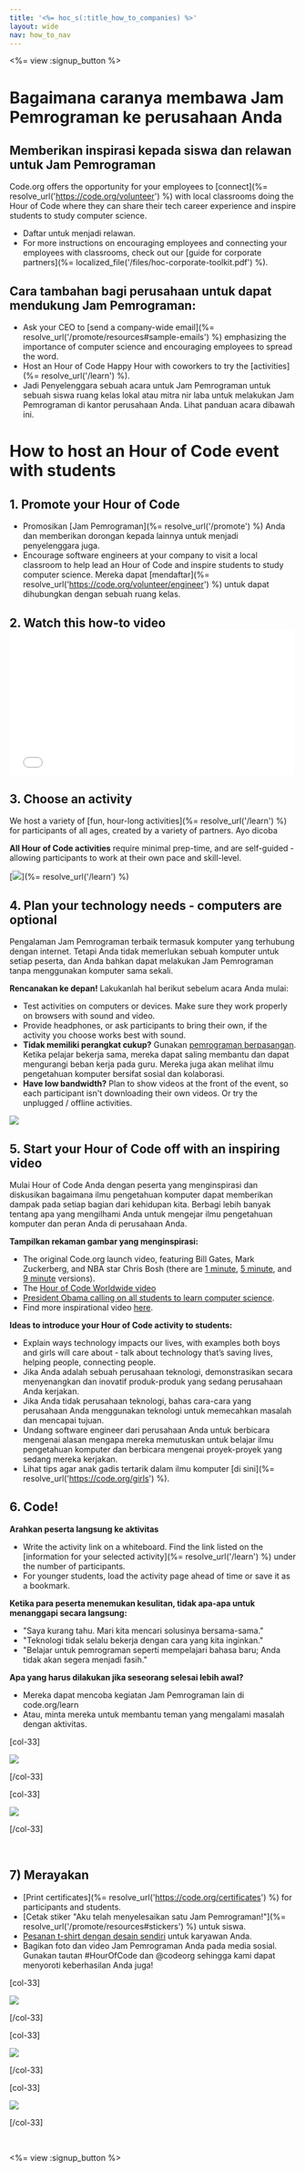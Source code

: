 ```yaml
---
title: '<%= hoc_s(:title_how_to_companies) %>'
layout: wide
nav: how_to_nav
---
```

<%= view :signup_button %>

# Bagaimana caranya membawa Jam Pemrograman ke perusahaan Anda

## Memberikan inspirasi kepada siswa dan relawan untuk Jam Pemrograman

Code.org offers the opportunity for your employees to [connect](%= resolve_url('https://code.org/volunteer') %) with local classrooms doing the Hour of Code where they can share their tech career experience and inspire students to study computer science.

- Daftar untuk menjadi relawan.
- For more instructions on encouraging employees and connecting your employees with classrooms, check out our [guide for corporate partners](%= localized_file('/files/hoc-corporate-toolkit.pdf') %).

## Cara tambahan bagi perusahaan untuk dapat mendukung Jam Pemrograman:

- Ask your CEO to [send a company-wide email](%= resolve_url('/promote/resources#sample-emails') %) emphasizing the importance of computer science and encouraging employees to spread the word. 
- Host an Hour of Code Happy Hour with coworkers to try the [activities](%= resolve_url('/learn') %).
- Jadi Penyelenggara sebuah acara untuk Jam Pemrograman untuk sebuah siswa ruang kelas lokal atau mitra nir laba untuk melakukan Jam Pemrograman di kantor perusahaan Anda. Lihat panduan acara dibawah ini.

# How to host an Hour of Code event with students

## 1. Promote your Hour of Code

- Promosikan [Jam Pemrograman](%= resolve_url('/promote') %) Anda dan memberikan dorongan kepada lainnya untuk menjadi penyelenggara juga.
- Encourage software engineers at your company to visit a local classroom to help lead an Hour of Code and inspire students to study computer science. Mereka dapat [mendaftar](%= resolve_url('https://code.org/volunteer/engineer') %) untuk dapat dihubungkan dengan sebuah ruang kelas.

## 2. Watch this how-to video <iframe width="500" height="255" src="//www.youtube.com/embed/SrnvvWDm73k" frameborder="0" allowfullscreen mark="crwd-mark"></iframe> 

## 3. Choose an activity

We host a variety of [fun, hour-long activities](%= resolve_url('/learn') %) for participants of all ages, created by a variety of partners. Ayo dicoba

**All Hour of Code activities** require minimal prep-time, and are self-guided - allowing participants to work at their own pace and skill-level.

[![](/images/fit-700/tutorials.png)](%= resolve_url('/learn') %)

## 4. Plan your technology needs - computers are optional

Pengalaman Jam Pemrograman terbaik termasuk komputer yang terhubung dengan internet. Tetapi Anda tidak memerlukan sebuah komputer untuk setiap peserta, dan Anda bahkan dapat melakukan Jam Pemrograman tanpa menggunakan komputer sama sekali.

**Rencanakan ke depan!** Lakukanlah hal berikut sebelum acara Anda mulai:

- Test activities on computers or devices. Make sure they work properly on browsers with sound and video.
- Provide headphones, or ask participants to bring their own, if the activity you choose works best with sound.
- **Tidak memiliki perangkat cukup?** Gunakan [pemrograman berpasangan](https://www.youtube.com/watch?v=vgkahOzFH2Q). Ketika pelajar bekerja sama, mereka dapat saling membantu dan dapat mengurangi beban kerja pada guru. Mereka juga akan melihat ilmu pengetahuan komputer bersifat sosial dan kolaborasi.
- **Have low bandwidth?** Plan to show videos at the front of the event, so each participant isn't downloading their own videos. Or try the unplugged / offline activities.

<img src="/images/fit-350/group_ipad.jpg" />

## 5. Start your Hour of Code off with an inspiring video

Mulai Hour of Code Anda dengan peserta yang menginspirasi dan diskusikan bagaimana ilmu pengetahuan komputer dapat memberikan dampak pada setiap bagian dari kehidupan kita. Berbagi lebih banyak tentang apa yang mengilhami Anda untuk mengejar ilmu pengetahuan komputer dan peran Anda di perusahaan Anda.

**Tampilkan rekaman gambar yang menginspirasi:**

- The original Code.org launch video, featuring Bill Gates, Mark Zuckerberg, and NBA star Chris Bosh (there are [1 minute](https://www.youtube.com/watch?v=qYZF6oIZtfc), [5 minute](https://www.youtube.com/watch?v=nKIu9yen5nc), and [9 minute](https://www.youtube.com/watch?v=dU1xS07N-FA) versions).
- The [Hour of Code Worldwide video](https://www.youtube.com/watch?v=KsOIlDT145A)
- [President Obama calling on all students to learn computer science](https://www.youtube.com/watch?v=6XvmhE1J9PY).
- Find more inspirational video [here](https://www.youtube.com/playlist?list=PLzdnOPI1iJNfpD8i4Sx7U0y2MccnrNZuP).

**Ideas to introduce your Hour of Code activity to students:**

- Explain ways technology impacts our lives, with examples both boys and girls will care about - talk about technology that’s saving lives, helping people, connecting people. 
- Jika Anda adalah sebuah perusahaan teknologi, demonstrasikan secara menyenangkan dan inovatif produk-produk yang sedang perusahaan Anda kerjakan.
- Jika Anda tidak perusahaan teknologi, bahas cara-cara yang perusahaan Anda menggunakan teknologi untuk memecahkan masalah dan mencapai tujuan.
- Undang software engineer dari perusahaan Anda untuk berbicara mengenai alasan mengapa mereka memutuskan untuk belajar ilmu pengetahuan komputer dan berbicara mengenai proyek-proyek yang sedang mereka kerjakan.
- Lihat tips agar anak gadis tertarik dalam ilmu komputer [di sini](%= resolve_url('https://code.org/girls') %).

## 6. Code!

**Arahkan peserta langsung ke aktivitas**

- Write the activity link on a whiteboard. Find the link listed on the [information for your selected activity](%= resolve_url('/learn') %) under the number of participants.
- For younger students, load the activity page ahead of time or save it as a bookmark.

**Ketika para peserta menemukan kesulitan, tidak apa-apa untuk menanggapi secara langsung:**

- "Saya kurang tahu. Mari kita mencari solusinya bersama-sama."
- "Teknologi tidak selalu bekerja dengan cara yang kita inginkan."
- "Belajar untuk pemrograman seperti mempelajari bahasa baru; Anda tidak akan segera menjadi fasih."

**Apa yang harus dilakukan jika seseorang selesai lebih awal?**

- Mereka dapat mencoba kegiatan Jam Pemrograman lain di code.org/learn
- Atau, minta mereka untuk membantu teman yang mengalami masalah dengan aktivitas.

[col-33]

![](/images/fit-250/highschoolgirls.jpeg)

[/col-33]

[col-33]

![](/images/fit-300/group_ar.jpg)

[/col-33]

<p style="clear:both">&nbsp;</p>

## 7) Merayakan

- [Print certificates](%= resolve_url('https://code.org/certificates') %) for participants and students.
- [Cetak stiker "Aku telah menyelesaikan satu Jam Pemrograman!"](%= resolve_url('/promote/resources#stickers') %) untuk siswa.
- [Pesanan t-shirt dengan desain sendiri](http://blog.code.org/post/132608499493/hour-of-code-shirts-and-more) untuk karyawan Anda.
- Bagikan foto dan video Jam Pemrograman Anda pada media sosial. Gunakan tautan #HourOfCode dan @codeorg sehingga kami dapat menyoroti keberhasilan Anda juga!

[col-33]

![](/images/fit-250/celebrate2.jpeg)

[/col-33]

[col-33]

![](/images/fit-260/highlight-certificates.jpg)

[/col-33]

[col-33]

![](/images/fit-300/boy-certificate.jpg)

[/col-33]

<p style="clear:both">&nbsp;</p>

<%= view :signup_button %>